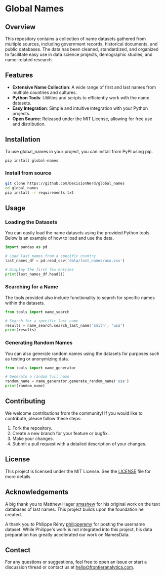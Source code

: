 Global Names
=============

## Overview

This repository contains a collection of name datasets gathered from multiple sources, including government records, historical documents, and public databases. The data has been cleaned, standardized, and organized to facilitate easy use in data science projects, demographic studies, and name-related research.

## Features

- **Extensive Name Collection**: A wide range of first and last names from multiple countries and cultures.
- **Python Tools**: Utilities and scripts to efficiently work with the name datasets.
- **Easy Integration**: Simple and intuitive integration with your Python projects.
- **Open Source**: Released under the MIT License, allowing for free use and distribution.

## Installation

To use global_names in your project, you can install from PyPI using pip.

```bash
pip install global-names
```

### Install from source

```bash
git clone https://github.com/DecisionNerd/global_names
cd global_names
pip install -r requirements.txt
```

## Usage

### Loading the Datasets

You can easily load the name datasets using the provided Python tools. Below is an example of how to load and use the data.

```python
import pandas as pd

# Load last names from a specific country
last_names_df = pd.read_csv('data/last_names/usa.csv')

# Display the first few entries
print(last_names_df.head())
```

### Searching for a Name

The tools provided also include functionality to search for specific names within the datasets.

```python
from tools import name_search

# Search for a specific last name
results = name_search.search_last_name('Smith', 'usa')
print(results)
```

### Generating Random Names

You can also generate random names using the datasets for purposes such as testing or anonymizing data.

```python
from tools import name_generator

# Generate a random full name
random_name = name_generator.generate_random_name('usa')
print(random_name)
```

## Contributing

We welcome contributions from the community! If you would like to contribute, please follow these steps:

1. Fork the repository.
2. Create a new branch for your feature or bugfix.
3. Make your changes.
4. Submit a pull request with a detailed description of your changes.

## License

This project is licensed under the MIT License. See the [LICENSE](LICENSE) file for more details.

## Acknowledgements

A big thank you to Matthew Hager [smashew](https://github.com/smashew) for his original work on the text databases of last names. This project builds upon the foundation he created.

A thank you to Philippe Rémy [philipperemy](https://github.com/philipperemy) for posting the username dataset.  While Philippe's work is not integrated into this project, his data preparation has greatly accelerated our work on NamesData.

## Contact

For any questions or suggestions, feel free to open an issue or start a discussion thread or contact us at hello@frontieranalytica.com.
